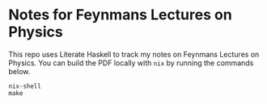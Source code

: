 # Notes for Feynmans Lectures on Physics

This repo uses Literate Haskell to track my notes on Feynmans Lectures on Physics. You can build the PDF locally with `nix` by running the commands below. 

```
nix-shell
make
```
